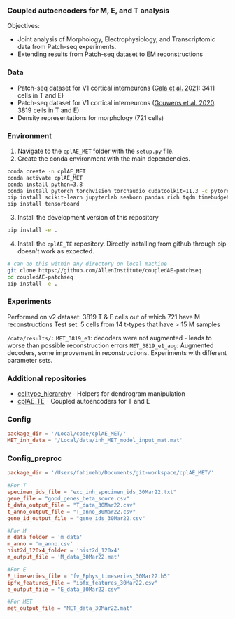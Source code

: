 ### Coupled autoencoders for M, E, and T analysis

Objectives:
 - Joint analysis of Morphology, Electrophysiology, and Transcriptomic data from Patch-seq experiments.
 - Extending results from Patch-seq dataset to EM reconstructions

### Data
 - Patch-seq dataset for V1 cortical interneurons ([Gala et al. 2021](https://www.nature.com/articles/s43588-021-00030-1): 3411 cells in T and E)
 - Patch-seq dataset for V1 cortical interneurons ([Gouwens et al. 2020](https://www.sciencedirect.com/science/article/pii/S009286742031254X): 3819 cells in T and E)
 - Density representations for morphology (721 cells)

### Environment

1. Navigate to the `cplAE_MET` folder with the `setup.py` file.
2. Create the conda environment with the main dependencies.
```bash
conda create -n cplAE_MET
conda activate cplAE_MET
conda install python=3.8
conda install pytorch torchvision torchaudio cudatoolkit=11.3 -c pytorch #see system specific instructions
pip install scikit-learn jupyterlab seaborn pandas rich tqdm timebudget statsmodels
pip install tensorboard
```
3. Install the development version of this repository
```bash
pip install -e .
```
4. Install the `cplAE_TE` repository. Directly installing from github through pip doesn't work as expected. 
```bash
# can do this within any directory on local machine
git clone https://github.com/AllenInstitute/coupledAE-patchseq
cd coupledAE-patchseq
pip install -e .
```

### Experiments

Performed on v2 dataset: 3819 T & E cells out of which 721 have M reconstructions
Test set: 5 cells from 14 t-types that have > 15 M samples

`/data/results/:`
`MET_3819_e1`: decoders were not augmented - leads to worse than possible reconstruction errors
`MET_3819_e1_aug`: Augmented decoders, some improvement in reconstructions. Experiments with different parameter sets. 

### Additional repositories
 - [celltype_hierarchy](https://github.com/AllenInstitute/celltype_hierarchy) - Helpers for dendrogram manipulation
 - [cplAE_TE](https://github.com/AllenInstitute/coupledAE-patchseq) - Coupled autoencoders for T and E

### Config
```toml
package_dir = '/Local/code/cplAE_MET/'
MET_inh_data = '/Local/data/inh_MET_model_input_mat.mat'
```


### Config_preproc
```toml
package_dir = '/Users/fahimehb/Documents/git-workspace/cplAE_MET/'

#For T
specimen_ids_file = "exc_inh_specimen_ids_30Mar22.txt"
gene_file = "good_genes_beta_score.csv"
t_data_output_file = "T_data_30Mar22.csv"
t_anno_output_file = "T_anno_30Mar22.csv"
gene_id_output_file = "gene_ids_30Mar22.csv"

#For M
m_data_folder = 'm_data'
m_anno = 'm_anno.csv'
hist2d_120x4_folder = 'hist2d_120x4'
m_output_file = 'M_data_30Mar22.mat'

#For E
E_timeseries_file = "fv_Ephys_timeseries_30Mar22.h5"
ipfx_features_file = "ipfx_features_30Mar22.csv"
e_output_file = "E_data_30Mar22.csv"

#For MET
met_output_file = "MET_data_30Mar22.mat"
